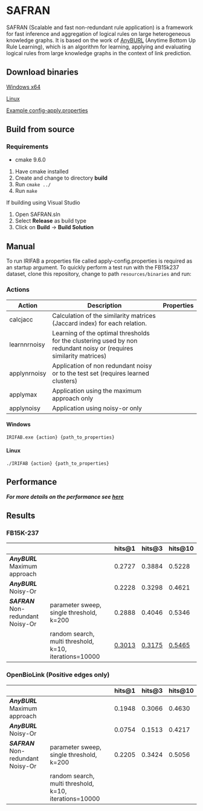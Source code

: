 # SAFRAN

SAFRAN (Scalable and fast non-redundant rule application) is a framework for fast inference and aggregation of logical rules on large heterogeneous knowledge graphs. It is based on the work of [AnyBURL](http://web.informatik.uni-mannheim.de/AnyBURL/) (Anytime Bottom Up Rule Learning), which is an algorithm for learning, applying and evaluating logical rules from large knowledge graphs in the context of link prediction.



## Download binaries

[Windows x64](https://github.com/OpenBioLink/IRIFAB/raw/master/resources/binaries/IRIFAB.exe)

[Linux](https://github.com/OpenBioLink/IRIFAB/raw/master/resources/binaries/IRIFAB)

[Example config-apply.properties](https://github.com/OpenBioLink/IRIFAB/raw/master/resources/binaries/config-apply.properties)

## Build from source

### Requirements

* cmake 9.6.0

1. Have cmake installed
2. Create and change to directory **build**
3. Run `cmake ../`
4. Run `make`

If building using Visual Studio
1. Open SAFRAN.sln
2. Select **Release** as build type
4. Click on **Build** → **Build Solution**

## Manual

To run IRIFAB a properties file called apply-config.properties is required as an startup argument. To quickly perform a test run with the FB15k237 dataset, clone this repository, change to path `resources/binaries` and run:

### Actions

| Action       | Description                                                  | Properties |
| ------------ | ------------------------------------------------------------ | ---------- |
| calcjacc     | Calculation of the similarity matrices (Jaccard index) for each relation. |            |
| learnnrnoisy | Learning of the optimal thresholds for the clustering used by non redundant noisy or (requires similarity matrices) |            |
| applynrnoisy | Application of non redundant noisy or to the test set (requires learned clusters) |            |
| applymax     | Application using the maximum approach only                  |            |
| applynoisy   | Application using noisy-or only                              |            |

#### Windows

`IRIFAB.exe {action} {path_to_properties}`

#### Linux

`./IRIFAB {action} {path_to_properties}`

## Performance

***For more details on the performance see [here](https://github.com/OpenBioLink/IRIFAB/wiki/Performance)***

## Results

### FB15K-237

|                                     |                                                        | hits@1        | hits@3        | hits@10       |
| ----------------------------------- | ------------------------------------------------------ | ------------- | ------------- | ------------- |
| ***AnyBURL*** Maximum approach      |                                                        | 0.2727        | 0.3884        | 0.5228        |
| ***AnyBURL*** Noisy-Or              |                                                        | 0.2228        | 0.3298        | 0.4621        |
| ***SAFRAN*** Non-redundant Noisy-Or | parameter sweep, single threshold, k=200               | 0.2888        | 0.4046        | 0.5346        |
|                                     | random search, multi threshold, k=10, iterations=10000 | <u>0.3013</u> | <u>0.3175</u> | <u>0.5465</u> |

### OpenBioLink (Positive edges only)

|                                     |                                                        | hits@1 | hits@3 | hits@10 |
| ----------------------------------- | ------------------------------------------------------ | ------ | ------ | ------- |
| ***AnyBURL*** Maximum approach      |                                                        | 0.1948 | 0.3066 | 0.4630  |
| ***AnyBURL*** Noisy-Or              |                                                        | 0.0754 | 0.1513 | 0.4217  |
| ***SAFRAN*** Non-redundant Noisy-Or | parameter sweep, single threshold, k=200               | 0.2205 | 0.3424 | 0.5056  |
|                                     | random search, multi threshold, k=10, iterations=10000 |        |        |         |